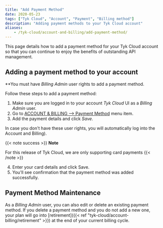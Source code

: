 ```yaml
---
title: "Add Payment Method"
date: 2020-05-23
tags: ["Tyk Cloud", "Account", "Payment", "Billing method"]
description: "Adding payment methods to your Tyk Cloud account"
aliases:
    - /tyk-cloud/account-and-billing/add-payment-method/
---
```


This page details how to add a payment method for your Tyk Cloud account so that you can continue to enjoy the benefits of outstanding API management.

## Adding a payment method to your account

**You must have *Billing Admin* user rights to add a payment method. 

Follow these steps to add a payment method:
1. Make sure you are logged in to your account *Tyk Cloud* UI as a *Billing Admin* user.
2. Go to [ACCOUNT & BILLING --> Payment Method](https://account.cloud-ara.tyk.io/payment-method) menu item.
3. Add the payment details and click *Save*.

In case you don't have these user rights, you will automatically log into the Account and Billing).


{{< note success >}}
**Note**
  
For this release of Tyk Cloud, we are only supporting card payments
{{< /note >}}

4. Enter your card details and click Save.
5. You'll see confirmation that the payment method was added successfully.

## Payment Method Maintenance

As a *Billing Admin* user, you can also edit or delete an existing payment method. If you delete a payment method and you do not add a new one, your plan will go into [retirement]({{< ref "tyk-cloud/account-billing/retirement" >}}) at the end of your current billing cycle.

